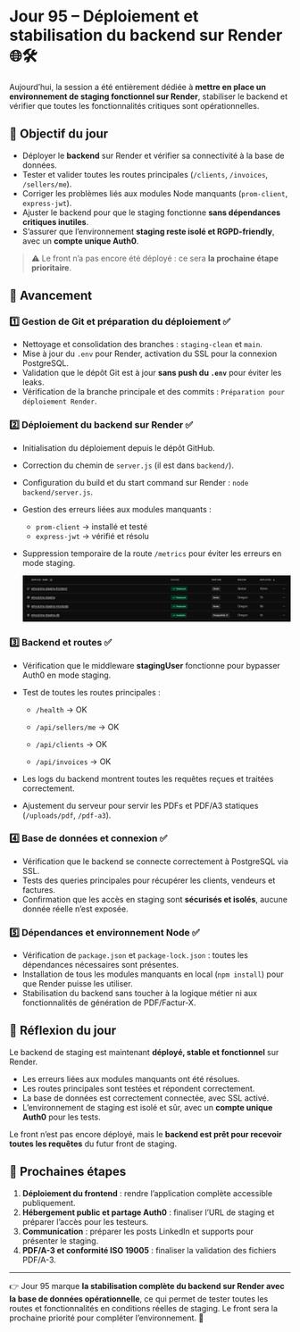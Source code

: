 # Jour 95 – Déploiement et stabilisation du backend sur Render 🌐🛠️

Aujourd’hui, la session a été entièrement dédiée à **mettre en place un environnement de staging fonctionnel sur Render**, stabiliser le backend et vérifier que toutes les fonctionnalités critiques sont opérationnelles.

## 🔹 Objectif du jour

* Déployer le **backend** sur Render et vérifier sa connectivité à la base de données.
* Tester et valider toutes les routes principales (`/clients`, `/invoices`, `/sellers/me`).
* Corriger les problèmes liés aux modules Node manquants (`prom-client`, `express-jwt`).
* Ajuster le backend pour que le staging fonctionne **sans dépendances critiques inutiles**.
* S’assurer que l’environnement **staging reste isolé et RGPD-friendly**, avec un **compte unique Auth0**.

> ⚠️ Le front n’a pas encore été déployé : ce sera **la prochaine étape prioritaire**.

## 🔹 Avancement

### 1️⃣ Gestion de Git et préparation du déploiement ✅

* Nettoyage et consolidation des branches : `staging-clean` et `main`.
* Mise à jour du `.env` pour Render, activation du SSL pour la connexion PostgreSQL.
* Validation que le dépôt Git est à jour **sans push du `.env`** pour éviter les leaks.
* Vérification de la branche principale et des commits : `Préparation pour déploiement Render`.

### 2️⃣ Déploiement du backend sur Render ✅

* Initialisation du déploiement depuis le dépôt GitHub.
* Correction du chemin de `server.js` (il est dans `backend/`).
* Configuration du build et du start command sur Render : `node backend/server.js`.
* Gestion des erreurs liées aux modules manquants :

  * `prom-client` → installé et testé
  * `express-jwt` → vérifié et résolu
* Suppression temporaire de la route `/metrics` pour éviter les erreurs en mode staging.
  
  ![Déploiement Render](../images/jour95/renderDashboard.png)

### 3️⃣ Backend et routes ✅

* Vérification que le middleware **stagingUser** fonctionne pour bypasser Auth0 en mode staging.
* Test de toutes les routes principales :

  * `/health` → OK

  * `/api/sellers/me` → OK

  * `/api/clients` → OK

  * `/api/invoices` → OK
* Les logs du backend montrent toutes les requêtes reçues et traitées correctement.
* Ajustement du serveur pour servir les PDFs et PDF/A3 statiques (`/uploads/pdf`, `/pdf-a3`).

### 4️⃣ Base de données et connexion ✅

* Vérification que le backend se connecte correctement à PostgreSQL via SSL.
* Tests des queries principales pour récupérer les clients, vendeurs et factures.
* Confirmation que les accès en staging sont **sécurisés et isolés**, aucune donnée réelle n’est exposée.

### 5️⃣ Dépendances et environnement Node ✅

* Vérification de `package.json` et `package-lock.json` : toutes les dépendances nécessaires sont présentes.
* Installation de tous les modules manquants en local (`npm install`) pour que Render puisse les utiliser.
* Stabilisation du backend sans toucher à la logique métier ni aux fonctionnalités de génération de PDF/Factur-X.

## 🔹 Réflexion du jour

Le backend de staging est maintenant **déployé, stable et fonctionnel** sur Render.

* Les erreurs liées aux modules manquants ont été résolues.
* Les routes principales sont testées et répondent correctement.
* La base de données est correctement connectée, avec SSL activé.
* L’environnement de staging est isolé et sûr, avec un **compte unique Auth0** pour les tests.

Le front n’est pas encore déployé, mais le **backend est prêt pour recevoir toutes les requêtes** du futur front de staging.

## 🔹 Prochaines étapes

1. **Déploiement du frontend** : rendre l’application complète accessible publiquement.
2. **Hébergement public et partage Auth0** : finaliser l’URL de staging et préparer l’accès pour les testeurs.
3. **Communication** : préparer les posts LinkedIn et supports pour présenter le staging.
4. **PDF/A-3 et conformité ISO 19005** : finaliser la validation des fichiers PDF/A-3.

---

👉 Jour 95 marque **la stabilisation complète du backend sur Render avec la base de données opérationnelle**, ce qui permet de tester toutes les routes et fonctionnalités en conditions réelles de staging. Le front sera la prochaine priorité pour compléter l’environnement. 🚀
